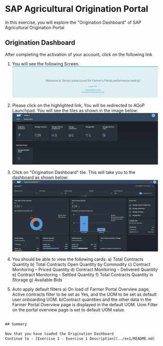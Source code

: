 # SAP Agricultural Origination Portal

In this exercise, you will explore the "Origination Dashboard" of SAP Agricultural Origination Portal

## Origination Dashboard

After completing the activation of your account, click on the following link 

1.	You will see the following Screen.
<br>![](/exercises/ex0/images/Image1.png)

2.	Please click on the highlighted link, You will be redirected to AGoP Launchpad. You will see the tiles as shown in the image below:
<br>![](/exercises/ex0/images/Image2.png)
3. Click on "Origination Dashboard" tile. This will take you to the dashboard as shown below:
<br>![](/exercises/ex0/images/Image3.png)
4. You should be able to view the following cards:
     a) Total Contracts Quantity
     b) Total Contracts Open Quantity by Commodity
     c) Contract Monitoring – Priced Quantity
     d) Contract Monitoring – Delivered Quantity
     e) Contract Monitoring – Settled Quantity
     f) Total Contracts Quantity in Storage
     g) Available Bids

5. Auto apply default filters 
  a) On load of Farmer Portal Overview page, Active contracts filter to be set as Yes, and the UOM to be set as default user onboarding UOM. 
  b)Contract quantities and the other data in the Farmer Portal Overview page is displayed in the default UOM. Uom Filter on the portal overview page is       set to default UOM value.

```

## Summary

Now that you have loaded the Origination Dashboard
Continue to - [Exercise 1 - Exercise 1 Description](../ex1/README.md)
